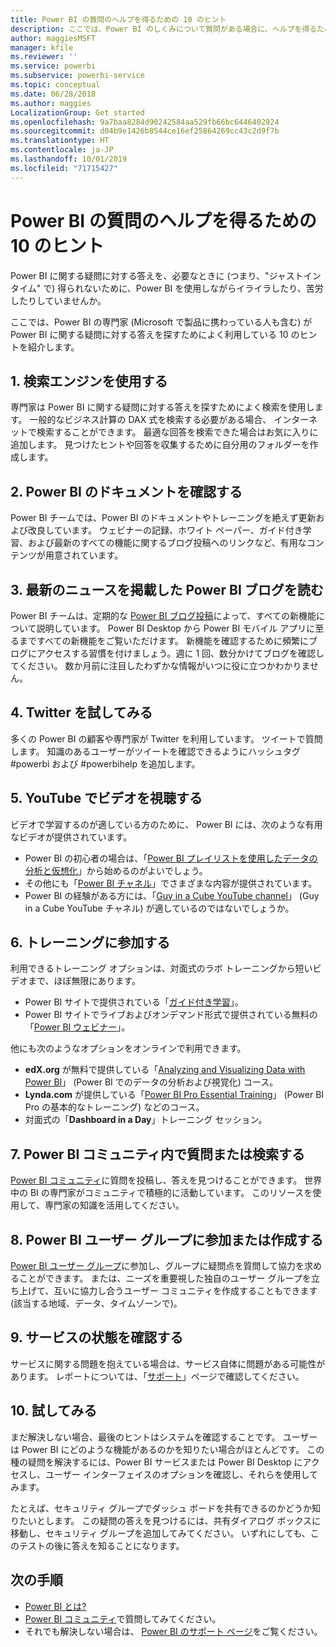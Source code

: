 ```yaml
---
title: Power BI の質問のヘルプを得るための 10 のヒント
description: ここでは、Power BI のしくみについて質問がある場合に、ヘルプを得るための 10 の方法を紹介します。
author: maggiesMSFT
manager: kfile
ms.reviewer: ''
ms.service: powerbi
ms.subservice: powerbi-service
ms.topic: conceptual
ms.date: 06/28/2018
ms.author: maggies
LocalizationGroup: Get started
ms.openlocfilehash: 9a7baa8284d90242584aa529fb66bc6446402924
ms.sourcegitcommit: d04b9e1426b8544ce16ef25864269cc43c2d9f7b
ms.translationtype: HT
ms.contentlocale: ja-JP
ms.lasthandoff: 10/01/2019
ms.locfileid: "71715427"
---
```

# <a name="10-tips-for-getting-help-with-your-power-bi-questions"></a>Power BI の質問のヘルプを得るための 10 のヒント
Power BI に関する疑問に対する答えを、必要なときに (つまり、"ジャストインタイム" で) 得られないために、Power BI を使用しながらイライラしたり、苦労したりしていませんか。 

ここでは、Power BI の専門家 (Microsoft で製品に携わっている人も含む) が Power BI に関する疑問に対する答えを探すためによく利用している 10 のヒントを紹介します。

## <a name="1-use-a-search-engine"></a>1\. 検索エンジンを使用する
専門家は Power BI に関する疑問に対する答えを探すためによく検索を使用します。 一般的なビジネス計算の DAX 式を検索する必要がある場合、 インターネットで検索することができます。 最適な回答を検索できた場合はお気に入りに追加します。 見つけたヒントや回答を収集するために自分用のフォルダーを作成します。


## <a name="2-check-the-power-bi-documentation"></a>2\. Power BI のドキュメントを確認する
Power BI チームでは、Power BI のドキュメントやトレーニングを絶えず更新および改良しています。 ウェビナーの記録、ホワイト ペーパー、ガイド付き学習、および最新のすべての機能に関するブログ投稿へのリンクなど、有用なコンテンツが用意されています。

## <a name="3-read-the-power-bi-blog-for-the-latest-news"></a>3\. 最新のニュースを掲載した Power BI ブログを読む
Power BI チームは、定期的な [Power BI ブログ投稿](https://powerbi.microsoft.com/blog/)によって、すべての新機能について説明しています。 Power BI Desktop から Power BI モバイル アプリに至るまですべての新機能をご覧いただけます。 新機能を確認するために頻繁にブログにアクセスする習慣を付けましょう。週に 1 回、数分かけてブログを確認してください。 数か月前に注目したわずかな情報がいつに役に立つかわかりません。

## <a name="4-try-twitter"></a>4\. Twitter を試してみる
多くの Power BI の顧客や専門家が Twitter を利用しています。 ツイートで質問します。 知識のあるユーザーがツイートを確認できるようにハッシュタグ #powerbi および #powerbihelp を追加します。

## <a name="5-watch-videos-on-youtube"></a>5\. YouTube でビデオを視聴する
ビデオで学習するのが適している方のために、 Power BI には、次のような有用なビデオが提供されています。

* Power BI の初心者の場合は、「[Power BI プレイリストを使用したデータの分析と仮想化](https://www.youtube.com/playlist?list=PL1N57mwBHtN0JFoKSR0n-tBkUJHeMP2cP)」から始めるのがよいでしょう。
* その他にも「[Power BI チャネル](https://www.youtube.com/user/mspowerbi/videos)」でさまざまな内容が提供されています。
* Power BI の経験がある方には、「[Guy in a Cube YouTube channel](https://www.youtube.com/channel/UCFp1vaKzpfvoGai0vE5VJ0w)」 (Guy in a Cube YouTube チャネル) が適しているのではないでしょうか。

## <a name="6-attend-training"></a>6\. トレーニングに参加する
利用できるトレーニング オプションは、対面式のラボ トレーニングから短いビデオまで、ほぼ無限にあります。

* Power BI サイトで提供されている「[ガイド付き学習](guided-learning/index.md)」。
* Power BI サイトでライブおよびオンデマンド形式で提供されている無料の「[Power BI ウェビナー](webinars.md)」。

他にも次のようなオプションをオンラインで利用できます。

* **edX.org** が無料で提供している「[Analyzing and Visualizing Data with Power BI](https://www.edx.org/course/analyzing-visualizing-data-power-bi-microsoft-dat207x-4)」 (Power BI でのデータの分析および視覚化) コース。
* **Lynda.com** が提供している「[Power BI Pro Essential Training](https://www.lynda.com/Power-BI-tutorials/Power-BI-Pro-Essential-Training/485820-2.html)」 (Power BI Pro の基本的なトレーニング) などのコース。
* 対面式の「**Dashboard in a Day**」トレーニング セッション。

## <a name="7-ask-or-search-in-the-power-bi-community"></a>7\. Power BI コミュニティ内で質問または検索する
[Power BI コミュニティ](http://community.powerbi.com)に質問を投稿し、答えを見つけることができます。 世界中の BI の専門家がコミュニティで積極的に活動しています。 このリソースを使用して、専門家の知識を活用してください。

## <a name="8-join-or-create-a-power-bi-user-group"></a>8\. Power BI ユーザー グループに参加または作成する
[Power BI ユーザー グループ](https://community.powerbi.com/t5/Power-BI-User-Groups/ct-p/Groups)に参加し、グループに疑問点を質問して協力を求めることができます。 または、ニーズを重要視した独自のユーザー グループを立ち上げて、互いに協力し合うユーザー コミュニティを作成することもできます (該当する地域、データ、タイムゾーンで)。

## <a name="9-check-the-service-status"></a>9\. サービスの状態を確認する
サービスに関する問題を抱えている場合は、サービス自体に問題がある可能性があります。 レポートについては、「[サポート](https://powerbi.microsoft.com/support/)」ページで確認してください。

## <a name="10-just-try-it"></a>10. 試してみる
まだ解決しない場合、最後のヒントはシステムを確認することです。 ユーザーは Power BI にどのような機能があるのかを知りたい場合がほとんどです。 この種の疑問を解決するには、Power BI サービスまたは Power BI Desktop にアクセスし、ユーザー インターフェイスのオプションを確認し、それらを使用してみます。

たとえば、セキュリティ グループでダッシュ ボードを共有できるのかどうか知りたいとします。 この疑問の答えを見つけるには、共有ダイアログ ボックスに移動し、セキュリティ グループを追加してみてください。 いずれにしても、このテストの後に答えを知ることになります。

## <a name="next-steps"></a>次の手順
* [Power BI とは?](power-bi-overview.md)
* [Power BI コミュニティ](http://community.powerbi.com/)で質問してみてください。
* それでも解決しない場合は、 [Power BI のサポート ページ](https://powerbi.microsoft.com/support/)をご覧ください。
